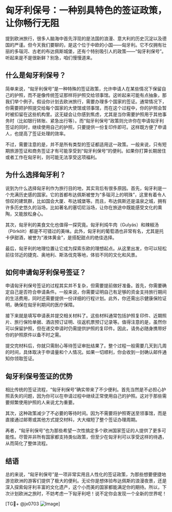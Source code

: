 # 匈牙利保号：一种别具特色的签证政策，让你畅行无阻

提到欧洲旅行，很多人脑海中首先浮现的是法国的浪漫、意大利的历史沉淀以及德国的严谨。但今天我们要聊的，是这个位于中欧的小国——匈牙利。它不仅拥有壮丽的多瑙河、古老的布达佩斯城堡，还有个特别吸引人的政策——“匈牙利保号”。听起来是不是很新鲜？别急，咱们慢慢道来。

## 什么是匈牙利保号？

简单来说，“匈牙利保号”是一种特殊的签证政策，允许申请人在某些情况下保留自己的护照，而不是像传统签证那样将护照交给领事馆。这听起来可能有点抽象，那我们举个例子。假设你计划去欧洲旅行，需要办理多个国家的签证。通常情况下，你需要把护照提交给每个国家的大使馆或领事馆，而在这个过程中，你的护照会暂时被扣留在这些机构里。这无疑会让你感到焦虑，尤其是当你需要护照用于其他事务时（比如银行转账、紧急出行等）。而“匈牙利保号”政策则允许你在申请匈牙利签证的同时，继续使用自己的护照，只要提供一份复印件即可。这样既方便了申请人，也提高了签证处理的效率。

不过，需要注意的是，并不是所有类型的签证都适用这一政策。一般来说，只有短期旅游签证和商务签证才有可能享受到“匈牙利保号”的便利。如果你打算长期居住或者工作在匈牙利，则可能无法享受这项福利。

## 为什么选择匈牙利？

说到为什么选择匈牙利作为旅行目的地，其实背后有很多原因。首先，匈牙利是一个充满历史感的国家。它的首都布达佩斯被誉为“多瑙河上的明珠”，这里有着令人惊叹的建筑群，比如国会大厦、布达城堡等。而且，布达佩斯还是温泉之城，拥有许多历史悠久的浴场，比如著名的塞切尼浴场，让你在旅途中既能感受文化的熏陶，又能放松身心。

其次，匈牙利的美食文化也值得一探究竟。匈牙利炖牛肉（Gulyás）和辣椒汤（Pörkölt）都是不可错过的美味。此外，匈牙利的葡萄酒也非常有名，尤其是托卡伊甜酒，被誉为“液体黄金”，是搭配甜点的绝佳选择。

最后，匈牙利的地理位置让它成为探索东欧的理想起点。从这里出发，你可以轻松前往邻近的捷克、奥地利、斯洛伐克等地，体验不同的文化和风景。

## 如何申请匈牙利保号签证？

申请匈牙利保号签证的过程其实并不复杂，但需要提前做好准备。首先，你需要确定自己是否符合申请条件。一般来说，你需要证明自己有足够的资金支持旅行期间的生活费用，同时还需要提供一份详细的行程计划。此外，你还需出示健康保险证明，确保在匈牙利期间的医疗保障。

接下来就是填写申请表并提交相关材料了。这些材料通常包括护照复印件、近期照片、旅行保险单据、酒店预订证明、往返机票预订记录等。值得注意的是，虽然你可以保留护照，但在递交申请时仍需提供护照的复印件。因此，请务必随身携带好你的护照原件以备不时之需。

提交完材料后，你就只需耐心等待签证审批结果了。整个过程一般需要几天到几周的时间，具体取决于申请量和个人情况。如果一切顺利，你会收到一封确认邮件通知你领取签证。

## 匈牙利保号签证的优势

相比传统的签证流程，“匈牙利保号”确实带来了不少便利。首先当然是不必担心护照丢失的问题，因为你可以在申请过程中继续正常使用自己的护照。这对于那些需要频繁使用护照的人来说尤为重要。

其次，这种政策减少了不必要的等待时间。因为不需要将护照寄送至领事馆，而是直接通过邮寄或其他方式提交材料，大大缩短了整个签证办理周期。

再者，“匈牙利保号”也为那些希望一次性搞定多个欧洲国家签证的人提供了更多可能性。尽管并非所有国家都支持类似政策，但至少在匈牙利可以享受这样的待遇，从而简化了整体流程。

## 结语

总的来说，“匈牙利保号”是一项非常实用且人性化的签证政策，为那些想要便捷地游览欧洲的游客们提供了极大的便利。无论你是想体验布达佩斯的浪漫夜景，还是深入探索匈牙利丰富的文化遗产，这个小而美的国家都能满足你的期待。所以，下次计划欧洲之旅时，不妨考虑一下匈牙利吧！说不定你会发现一个全新的世界呢！

[TG💪+ @jx0703 ![Image](https://github.com/user-attachments/assets/dbca1d08-cadb-493c-b0ec-ad6f7a83f270)]